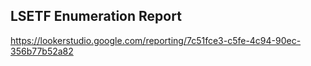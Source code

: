 ## LSETF Enumeration Report

https://lookerstudio.google.com/reporting/7c51fce3-c5fe-4c94-90ec-356b77b52a82
